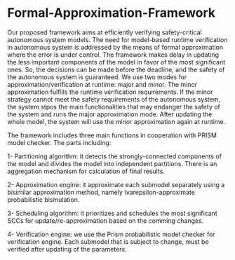 # Formal-Approximation-Framework
Our proposed framework aims at efficiently verifying safety-critical autonomous system models. The need for model-based runtime verification in autonomous system is addressed by the means of formal approximation where the error is under control. The framework makes delay in updating the less important components of the model in favor of the most significant ones. So, the decisions can be made before the deadline, and the safety of the autonomous system is guaranteed. We use two modes for approximation/verification at runtime: major and minor. The minor approximation fulfills the runtime verification requirements. If the minor strategy cannot meet the safety requirements of the autonomous system, the system stpos the main functionalities that may endanger the safety of the system and runs the major approximation mode. After updating the whole model, the system will use the minor approximation again at runtime.

The framework includes three main functions in cooperation with PRISM model checker. The parts including:

1- Partitioning algorithm: it detects the strongly-connected components of the model and divides the model into independent partitions. There is an aggregation mechanism for calculation of final results. 

2- Approximation engine: it approximate each submodel separately using a bisimilar approximation method, namely \varepsilon-approximate probabilistic bismulation. 

3- Scheduling algorithm: it prioritizes and schedules the most significant SCCs for update/re-approximation based on the comming changes. 

4- Verification engine: we use the Prism probabilistic model checker for verification engine. Each submodel that is subject to change, must be verified after updating of the parameters.

